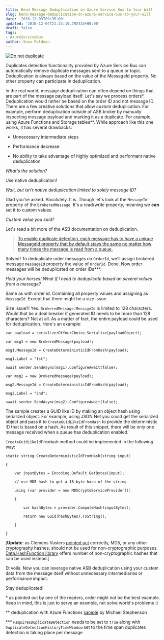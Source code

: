 ```yaml
---
title: Bend Message Deduplication on Azure Service Bus to Your Will
slug: bend-message-deduplication-on-azure-service-bus-to-your-will
date: '2016-12-03T09:35:00'
updated: '2016-12-04T21:33:10.792433+00:00'
draft: false
tags:
- AzureServiceBus
author: Sean Feldman
---
```

[![Do not duplicate][1]](https://weblogs.asp.net/sfeldman/bend-message-deduplication-on-azure-service-bus-to-your-will)

Duplicates detection functionality provided by Azure Service Bus can automatically remove duplicate messages sent to a queue or topic. Deduplication is always based on the value of the MessageId property. No other property can participate in deduplication. 

In the real world, message deduplication can often depend on things that are part of the message payload itself. Let's say we process orders*. Deduplication would rather be based on the order ID and not message ID. There are a few creative solutions that allow custom deduplication. For example, perform deduplication outside of ASB broker by manually inspecting message payload and marking it as a duplicate. For example, using Azure Functions and Storage tables\**. While approach like this one works, it has several drawbacks: 

 - Unnecessary intermediate steps
 - Performance decrease
 - No ability to take advantage of highly optimized and performant native deduplication

_What's the solution?_

Use native deduplication!

_Wait, but isn't native deduplication limited to solely message ID?_

Glad you've asked. Absolutely. It is. Though let's look at the `MessageId` property of the `BrokeredMessage`. It's a read/write property, meaning we **can** set it to custom values. 

_Custom value you said?_ 

Let's read a bit more of the ASB documentation on deduplication.

> [To enable duplicate detection, each message has to have a unique MessageId property that by default stays the same no matter how many times the message is read from a queue.](https://docs.microsoft.com/en-us/azure/service-bus-messaging/service-bus-fundamentals-hybrid-solutions)

Solved! To deduplicate order messages on `OrderId`, we'll assign brokered message `MessageId` property the value of `OrderId`. Done. Now order messages will be deduplicated on order IDs\***.

_Hold your horses! What if I need to deduplicate based on several values from a message?_

Same as with order id. Combining all property values and assigning as `MessageId`. Except that there might be a size issue.

Size issue?! Yes. `BrokeredMessage.MessageId` is limited to 128 characters. Would that be a deal breaker if generated ID needs to be more than 128 characters? Not at all. As a matter of fact, the entire payload could be used for deduplication. Here's an example:

```
var payload = serializerOfYourChoice.Serialize(payloadObject);
var msg1 = new BrokeredMessage(payload);
msg1.MessageId = CreateDeterministicIdFromHash(payload);
msg1.Label = "1st";
await sender.SendAsync(msg1).ConfigureAwait(false);
```

```
var msg2 = new BrokeredMessage(payload);
msg2.MessageId = CreateDeterministicIdFromHash(payload);
msg2.Label = "2nd";
await sender.SendAsync(msg2).ConfigureAwait(false);
```

The sample creates a GUID like ID by making an object hash using serialized object. For example, using JSON.Net you could get the serialized object and pass it to `CreateGuidLikeIdFromHash` to provide the deterministic ID that is based on a hash. As result of this snippet, there will be only one message received when a queue has deduplication enabled. 

`CreateGuidLikeIdFromHash`  method could be implemented in the following way:

```
static string CreateDeterministicIdFromHash(string input)
{
    var inputBytes = Encoding.Default.GetBytes(input);
    // use MD5 hash to get a 16-byte hash of the string
    using (var provider = new MD5CryptoServiceProvider())
    {
        var hashBytes = provider.ComputeHash(inputBytes);
        return new Guid(hashBytes).ToString();
    }
}
```

[**Update**: as Clemens Vasters [pointed out][2] correctly, MD5, or any other cryptography hashes, should not be used for non-cryptographic purposes. [Data.HashFunction library][3] offers number of non-cryptographic hashes that can be used instead.]

Et voilà. Now you can leverage native ASB deduplication using your custom data from the message itself without unnecessary intermediaries or performance impact. 

Stay deduplicated!

\* as pointed out by one of the readers, order might not be the best example. Keep in mind, this is just to serve an example, not solve world's problems :)

\** deduplication with Azure Functions [sample](http://microsoftintegration.guru/2016/09/20/use-azure-function-to-deduplicate-messages-on-azure-service-bus) by Michael Stephenson

\*** `RequiresDuplicateDetection` needs to be set to `true` along with `DuplicateDetectionHistoryTimeWindow` set to the time span duplicates detection is taking place per message


[1]: https://aspblogs.blob.core.windows.net:443/media/sfeldman/2016/deduplication/deduplication.keys.jpg
[2]: https://twitter.com/clemensv/status/805499155351240706
[3]: https://github.com/brandondahler/Data.HashFunction
